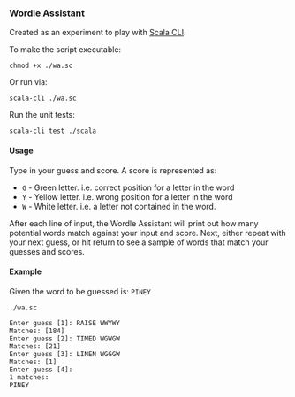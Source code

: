 ### Wordle Assistant
Created as an experiment to play with [Scala CLI](https://scala-cli.virtuslab.org/).

To make the script executable:
```shell
chmod +x ./wa.sc
```

 Or run via:
```shell
scala-cli ./wa.sc
```

Run the unit tests:
```shell
scala-cli test ./scala
```

#### Usage
Type in your guess and score. A score is represented as:
- `G` - Green letter. i.e. correct position for a letter in the word
- `Y` - Yellow letter. i.e. wrong position for a letter in the word
- `W` - White letter. i.e. a letter not contained in the word.

After each line of input, the Wordle Assistant will print out how many potential words match
against your input and score.
Next, either repeat with your next guess, or hit return to see a sample of words that match
your guesses and scores.

#### Example
Given the word to be guessed is: `PINEY`

```shell
./wa.sc

Enter guess [1]: RAISE WWYWY
Matches: [184]
Enter guess [2]: TIMED WGWGW
Matches: [21]
Enter guess [3]: LINEN WGGGW
Matches: [1]
Enter guess [4]: 
1 matches:
PINEY
```
